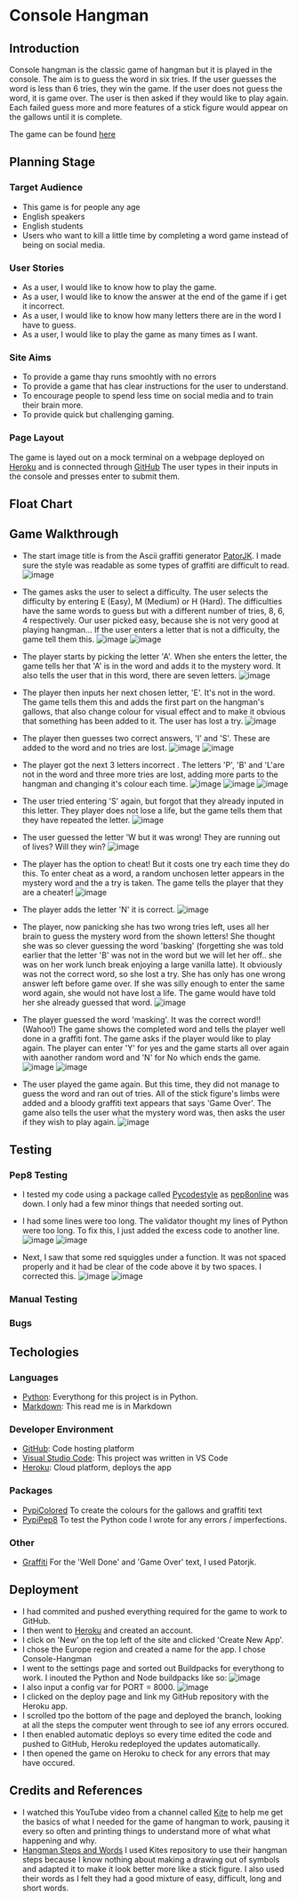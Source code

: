 # Console Hangman

## Introduction
Console hangman is the classic game of hangman but it is played in the console.
The aim is to guess the word in six tries. If the user guesses the word is less than 6 tries, they win the game. If the user does not guess the word, it is game over. The user is then asked if they would like to play again.
Each failed guess more and more features of a stick figure would appear on the gallows until it is complete.

The game can be found [here](https://console-hangman.herokuapp.com/)

## Planning Stage 
### Target Audience 
- This game is for people any age
- English speakers
- English students
- Users who want to kill a little time by completing a word game instead of being on social media.

### User Stories
- As a user, I would like to know how to play the game.
- As a user, I would like to know the answer at the end of the game if i get it incorrect.
- As a user, I would like to know how many letters there are in the word I have to guess.
- As a user, I would like to play the game as many times as I want.

### Site Aims
- To provide a game thay runs smoohtly with no errors
- To provide a game that has clear instructions for the user to understand.
- To encourage people to spend less time on social media and to train their brain more.
- To provide quick but challenging gaming.

### Page Layout
The game is layed out on a mock terminal on a webpage deployed on [Heroku](https://www.heroku.com/) and is connected through [GitHub](https://github.com)
The user types in their inputs in the console and presses enter to submit them. 

## Float Chart

## Game Walkthrough

- The start image title is from the Ascii graffiti generator [PatorJK](http://patorjk.com/software/taag/#p=testall&f=Stop&t=Console%20Hangman). I made sure the style was readable as some types of graffiti are difficult to read.
![image](assets/images/start.png)

- The games asks the user to select a difficulty. The user selects the difficulty by entering E (Easy), M (Medium) or H (Hard).
The difficulties have the same words to guess but with a different number of tries, 8, 6, 4 respectively.
Our user picked easy, because she is not very good at playing hangman...
If the user enters a letter that is not a difficulty, the game tell them this.
![image](assets/images/select_difficulty.png)
![image](assets/images/wrong_difficulty.png)

- The player starts by picking the letter 'A'.
When she enters the letter, the game tells her that 'A' is in the word and adds it to the mystery word.
It also tells the user that in this word, there are seven letters.
![image](assets/images/first-correct-answer.png)

- The player then inputs her next chosen letter, 'E'. It's not in the word.
The game tells them this and adds the first part on the hangman's gallows, that also change colour for visual effect and to make it obvious that something has been added to it. The user has lost a try.
![image](assets/images/first-wrong-answer.png)

- The player then guesses two correct answers, 'I' and 'S'. These are added to the word and no tries are lost.
![image](assets/images/second-correct-answer.png)
![image](assets/images/third-correct-answer.png)

- The player got the next 3 letters incorrect . The letters 'P', 'B' and 'L'are not in the word and three more tries are lost, adding more parts to the hangman and changing it's colour each time.
![image](assets/images/secoond-wrong-answer.png)
![image](assets/images/third-wrong-answer.png)
![image](assets/images/forth-wrong-answer.png)


- The user tried entering 'S' again, but forgot that they already inputed in this letter. They player does not lose a life, but the game tells them that they have repeated the letter.
![image](assets/images/repeated-letter.png)

- The user guessed the letter 'W but it was wrong! They are running out of lives? Will they win?
![image](assets/images/fifth-wrong-letter.png)

- The player has the option to cheat! But it costs one try each time they do this. To enter cheat as a word, a random unchosen letter appears in the mystery word and the a try is taken. The game tells the player that they are a cheater! 
![image](assets/images/cheater.png)

- The player adds the letter 'N' it is correct.
![image](assets/images/fifth-correct-letter.png)

- The player, now panicking she has two wrong tries left, uses all her brain to guess the mystery word from the shown letters! She thought she was so clever guessing the word 'basking' (forgetting she was told earlier that the letter 'B' was not in the word but we will let her off.. she was on her work lunch break enjoying a large vanilla latte). It obviously was not the correct word, so she lost a try. She has only has one wrong answer left before game over. If she was silly enough to enter the same word again, she would not have lost a life. The game would have told her she already guessed that word.
![image](assets/images/wrong-word.png)

- The player guessed the word 'masking'. It was the correct word!! (Wahoo!) The game shows the completed word and tells the player well done in a graffiti font. The game asks if the player would like to play again. The player can enter 'Y' for yes and the game starts all over again with aanother random word and 'N' for No which ends the game.
![image](assets/images/correct-word.png)
![image](assets/images/game-won.png)

- The user played the game again. But this time, they did not manage to guess the word and ran out of tries.
All of the stick figure's limbs were added and a bloody graffiti text appears that says 'Game Over'. The game also tells the user what the mystery word was, then asks the user if they wish to play again.
![image](assets/images/game-over.png)

## Testing
### Pep8 Testing
- I tested my code using a package called [Pycodestyle](https://pypi.org/project/pycodestyle/) as [pep8online](http://pep8online.com/) was down. I only had a few minor things that needed sorting out.

- I had some lines were too long. The validator thought my lines of Python were too long. To fix this, I just added the excess code to another line.
![image](assets/images/line-too-long.png)
![image](assets/images/line-too-long-fix.png)

- Next, I saw that some red squiggles under a function. It was not spaced properly and it had be clear of the code above it by two spaces. I corrected this.
![image](assets/images/function-error.png)
![image](assets/images/function-error-fix.png)

### Manual Testing

### Bugs

## Techologies 
### Languages
- [Python](https://www.python.org/): Everythong for this project is in Python.
- [Markdown](https://www.markdownguide.org/basic-syntax/): This read me is in Markdown

### Developer Environment
- [GitHub](https://github.com/): Code hosting platform 
- [Visual Studio Code](https://code.visualstudio.com/): This project was written in VS Code
- [Heroku](heroku.com): Cloud platform, deploys the app

### Packages
- [PypiColored](https://pypi.org/project/colored/) To create the colours for the gallows and graffiti text 
- [PypiPep8](https://pypi.org/project/pep8/) To test the Python code I wrote for any errors / imperfections.

### Other
- [Graffiti](https://patorjk.com/software/taag/#p=display&f=Graffiti&t=Type%20Something%20) For the 'Well Done' and 'Game Over' text, I used Patorjk.
## Deployment
- I had commited and pushed everything required for the game to work to GitHub.
- I then went to [Heroku]((heroku.com)) and created an account.
- I click on 'New' on the top left of the site and clicked 'Create New App'.
- I chose the Europe region and created a name for the app. I chose Console-Hangman
- I went to the settings page and sorted out Buildpacks for everythong to work. I inouted the Python and Node buildpacks like so:
![image](assets/images/buildpack.png)
- I also input a config var for PORT = 8000.
![image](assets/images/buildpack.png) 
- I clicked on the deploy page and link my GitHub repository with the Heroku app.
- I scrolled tpo the bottom of the page and deployed the branch, looking at all the steps the computer went through to see iof any errors occured.
- I then enabled automatic deploys so every time edited the code and pushed to GitHub, Heroku redeployed the updates automatically.
- I then opened the game on Heroku to check for any errors that may have occured.

## Credits and References
- I watched this YouTube video from a channel called [Kite](https://www.youtube.com/watch?v=m4nEnsavl6w) to help me get the basics of what I needed for the game of hangman to work, pausing it every so often and printing things to understand more of what what happening and why.
- [Hangman Steps and Words](https://github.com/kiteco/python-youtube-code/blob/master/build-hangman-in-python/hangman.py) I used Kites repository to use their hangman steps because I know nothing about making a drawing out of symbols and adapted it to make it look better more like a stick figure. I also used their words as I felt they had a good mixture of easy, difficult, long and short words.
